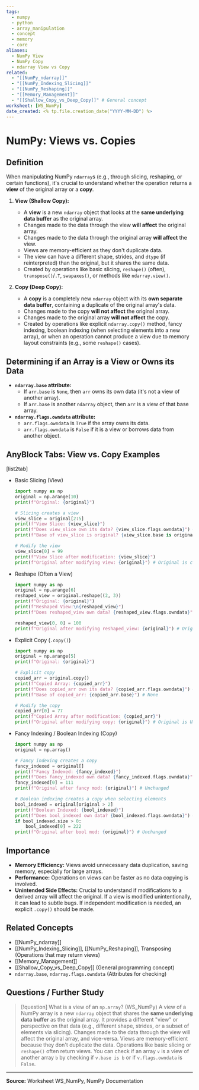```yaml
---
tags:
  - numpy
  - python
  - array_manipulation
  - concept
  - memory
  - core
aliases:
  - NumPy View
  - NumPy Copy
  - ndarray View vs Copy
related:
  - "[[NumPy_ndarray]]"
  - "[[NumPy_Indexing_Slicing]]"
  - "[[NumPy_Reshaping]]"
  - "[[Memory_Management]]"
  - "[[Shallow_Copy_vs_Deep_Copy]]" # General concept
worksheet: [WS_NumPy]
date_created: <% tp.file.creation_date("YYYY-MM-DD") %>
---
```

# NumPy: Views vs. Copies

## Definition

When manipulating NumPy `ndarray`s (e.g., through slicing, reshaping, or certain functions), it's crucial to understand whether the operation returns a **view** of the original array or a **copy**.

1.  **View (Shallow Copy):**
    -   A **view** is a new `ndarray` object that looks at the **same underlying data buffer** as the original array.
    -   Changes made to the data through the view **will affect** the original array.
    -   Changes made to the data through the original array **will affect** the view.
    -   Views are memory-efficient as they don't duplicate data.
    -   The view can have a different shape, strides, and `dtype` (if reinterpreted) than the original, but it shares the same data.
    -   Created by operations like basic slicing, `reshape()` (often), `transpose()`/`.T`, `swapaxes()`, or methods like `ndarray.view()`.

2.  **Copy (Deep Copy):**
    -   A **copy** is a completely new `ndarray` object with its **own separate data buffer**, containing a duplicate of the original array's data.
    -   Changes made to the copy **will not affect** the original array.
    -   Changes made to the original array **will not affect** the copy.
    -   Created by operations like explicit `ndarray.copy()` method, fancy indexing, boolean indexing (when selecting elements into a new array), or when an operation cannot produce a view due to memory layout constraints (e.g., some `reshape()` cases).

## Determining if an Array is a View or Owns its Data

- **`ndarray.base` attribute:**
    - If `arr.base` is `None`, then `arr` owns its own data (it's not a view of another array).
    - If `arr.base` is another `ndarray` object, then `arr` is a view of that base array.
- **`ndarray.flags.owndata` attribute:**
    - `arr.flags.owndata` is `True` if the array owns its data.
    - `arr.flags.owndata` is `False` if it is a view or borrows data from another object.

## AnyBlock Tabs: View vs. Copy Examples

[list2tab]
- Basic Slicing (View)
	```python
	import numpy as np
	original = np.arange(10)
	print(f"Original: {original}")

	# Slicing creates a view
	view_slice = original[2:5]
	print(f"View Slice: {view_slice}")
	print(f"Does view_slice own its data? {view_slice.flags.owndata}") # False
	print(f"Base of view_slice is original? {view_slice.base is original}") # True

	# Modify the view
	view_slice[0] = 99
	print(f"View Slice after modification: {view_slice}")
	print(f"Original after modifying view: {original}") # Original is changed!
	```
- Reshape (Often a View)
	```python
	import numpy as np
	original = np.arange(6)
	reshaped_view = original.reshape((2, 3))
	print(f"Original: {original}")
	print(f"Reshaped View:\n{reshaped_view}")
	print(f"Does reshaped_view own data? {reshaped_view.flags.owndata}") # False

	reshaped_view[0, 0] = 100
	print(f"Original after modifying reshaped_view: {original}") # Original changed
	```
- Explicit Copy (`.copy()`)
	```python
	import numpy as np
	original = np.arange(5)
	print(f"Original: {original}")

	# Explicit copy
	copied_arr = original.copy()
	print(f"Copied Array: {copied_arr}")
	print(f"Does copied_arr own its data? {copied_arr.flags.owndata}") # True
	print(f"Base of copied_arr: {copied_arr.base}") # None

	# Modify the copy
	copied_arr[0] = 77
	print(f"Copied Array after modification: {copied_arr}")
	print(f"Original after modifying copy: {original}") # Original is UNCHANGED
	```
- Fancy Indexing / Boolean Indexing (Copy)
	```python
	import numpy as np
	original = np.array()

	# Fancy indexing creates a copy
	fancy_indexed = original[]
	print(f"Fancy Indexed: {fancy_indexed}")
	print(f"Does fancy_indexed own data? {fancy_indexed.flags.owndata}") # True
	fancy_indexed[0] = 111
	print(f"Original after fancy mod: {original}") # Unchanged

	# Boolean indexing creates a copy when selecting elements
	bool_indexed = original[original > 2]
	print(f"Boolean Indexed: {bool_indexed}")
	print(f"Does bool_indexed own data? {bool_indexed.flags.owndata}") # True
	if bool_indexed.size > 0:
	    bool_indexed[0] = 222
	print(f"Original after bool mod: {original}") # Unchanged
	```

## Importance

- **Memory Efficiency:** Views avoid unnecessary data duplication, saving memory, especially for large arrays.
- **Performance:** Operations on views can be faster as no data copying is involved.
- **Unintended Side Effects:** Crucial to understand if modifications to a derived array will affect the original. If a view is modified unintentionally, it can lead to subtle bugs. If independent modification is needed, an explicit `.copy()` should be made.

## Related Concepts
- [[NumPy_ndarray]]
- [[NumPy_Indexing_Slicing]], [[NumPy_Reshaping]], Transposing (Operations that may return views)
- [[Memory_Management]]
- [[Shallow_Copy_vs_Deep_Copy]] (General programming concept)
- `ndarray.base`, `ndarray.flags.owndata` (Attributes for checking)

## Questions / Further Study
>[!question] What is a view of an `np.array`? (WS_NumPy)
> A view of a NumPy array is a new `ndarray` object that shares the **same underlying data buffer** as the original array. It provides a different "view" or perspective on that data (e.g., different shape, strides, or a subset of elements via slicing). Changes made to the data through the view will affect the original array, and vice-versa. Views are memory-efficient because they don't duplicate the data. Operations like basic slicing or `reshape()` often return views. You can check if an array `v` is a view of another array `b` by checking if `v.base is b` or if `v.flags.owndata` is `False`.

---
**Source:** Worksheet WS_NumPy, NumPy Documentation